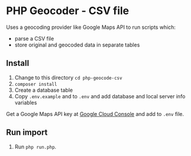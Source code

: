 # PHP Geocoder - CSV file

Uses a geocoding provider like Google Maps API to run scripts which:
- parse a CSV file
- store original and geocoded data in separate tables

## Install

1. Change to this directory `cd php-geocode-csv`
2. `composer install`
3. Create a database table
4. Copy `.env.example` and to `.env` and add database and local server info variables

Get a Google Maps API key at [Google Cloud Console](https://console.cloud.google.com/welcome) and add to `.env` file.

## Run import
1. Run `php run.php`.

